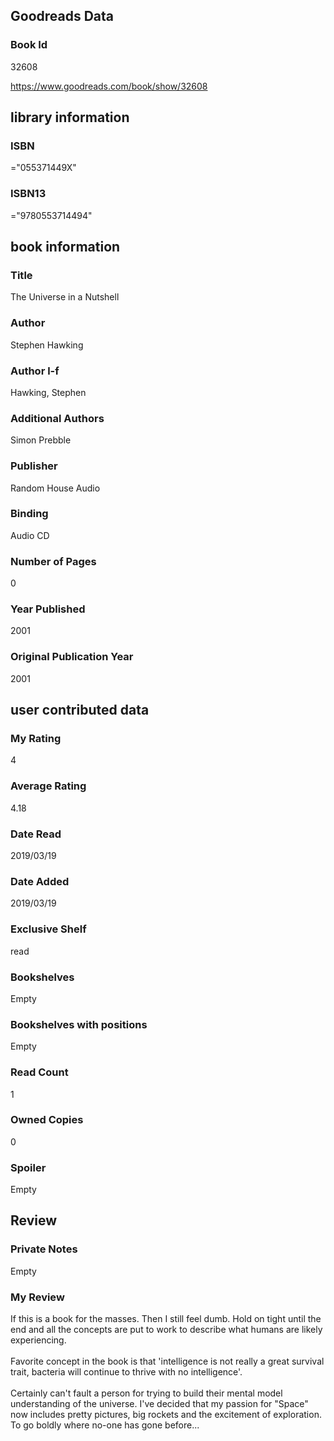 <!-- This template shows how to bulk convert all columns of data into one markdown file -->
<!-- caveat: substitution key matches column headers from default export. You will get a KeyError if there's a mismatch -->

## Goodreads Data

### Book Id 

32608

https://www.goodreads.com/book/show/32608

## library information

### ISBN 
="055371449X"

### ISBN13 
="9780553714494"

## book information

### Title
The Universe in a Nutshell

### Author 
Stephen Hawking

### Author l-f 
Hawking, Stephen

### Additional Authors
Simon Prebble

### Publisher 
Random House Audio

### Binding
Audio CD

### Number of Pages
0

### Year Published
2001

### Original Publication Year 
2001

## user contributed data

### My Rating
4

### Average Rating
4.18

### Date Read
2019/03/19

### Date Added
2019/03/19

### Exclusive Shelf
read

### Bookshelves
Empty

### Bookshelves with positions
Empty

### Read Count
1

### Owned Copies
0

### Spoiler 
Empty

## Review

### Private Notes
Empty

### My Review
If this is a book for the masses. Then I still feel dumb. Hold on tight until the end and all the concepts are put to work to describe what humans are likely experiencing.<br/><br/>Favorite concept in the book is that 'intelligence is not really a great survival trait, bacteria will continue to thrive with no intelligence'.<br/><br/>Certainly can't fault a person for trying to build their mental model understanding of the universe. I've decided that my passion for "Space" now includes pretty pictures, big rockets and the excitement of exploration. To go boldly where no-one has gone before...